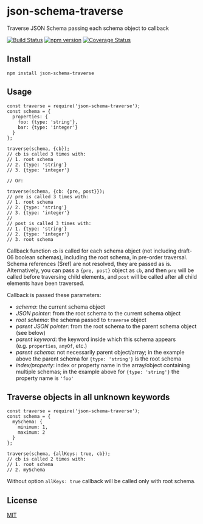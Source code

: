 json-schema-traverse
====================

Traverse JSON Schema passing each schema object to callback

[![Build Status](https://travis-ci.org/epoberezkin/json-schema-traverse.svg?branch=master)](https://travis-ci.org/epoberezkin/json-schema-traverse) [![npm version](https://badge.fury.io/js/json-schema-traverse.svg)](https://www.npmjs.com/package/json-schema-traverse) [![Coverage Status](https://coveralls.io/repos/github/epoberezkin/json-schema-traverse/badge.svg?branch=master)](https://coveralls.io/github/epoberezkin/json-schema-traverse?branch=master)

Install
-------

    npm install json-schema-traverse

Usage
-----

    const traverse = require('json-schema-traverse');
    const schema = {
      properties: {
        foo: {type: 'string'},
        bar: {type: 'integer'}
      }
    };

    traverse(schema, {cb});
    // cb is called 3 times with:
    // 1. root schema
    // 2. {type: 'string'}
    // 3. {type: 'integer'}

    // Or:

    traverse(schema, {cb: {pre, post}});
    // pre is called 3 times with:
    // 1. root schema
    // 2. {type: 'string'}
    // 3. {type: 'integer'}
    //
    // post is called 3 times with:
    // 1. {type: 'string'}
    // 2. {type: 'integer'}
    // 3. root schema

Callback function `cb` is called for each schema object (not including draft-06 boolean schemas), including the root schema, in pre-order traversal. Schema references ($ref) are not resolved, they are passed as is. Alternatively, you can pass a `{pre, post}` object as `cb`, and then `pre` will be called before traversing child elements, and `post` will be called after all child elements have been traversed.

Callback is passed these parameters:

-   *schema*: the current schema object
-   *JSON pointer*: from the root schema to the current schema object
-   *root schema*: the schema passed to `traverse` object
-   *parent JSON pointer*: from the root schema to the parent schema object (see below)
-   *parent keyword*: the keyword inside which this schema appears (e.g. `properties`, `anyOf`, etc.)
-   *parent schema*: not necessarily parent object/array; in the example above the parent schema for `{type: 'string'}` is the root schema
-   *index/property*: index or property name in the array/object containing multiple schemas; in the example above for `{type: 'string'}` the property name is `'foo'`

Traverse objects in all unknown keywords
----------------------------------------

    const traverse = require('json-schema-traverse');
    const schema = {
      mySchema: {
        minimum: 1,
        maximum: 2
      }
    };

    traverse(schema, {allKeys: true, cb});
    // cb is called 2 times with:
    // 1. root schema
    // 2. mySchema

Without option `allKeys: true` callback will be called only with root schema.

License
-------

[MIT](https://github.com/epoberezkin/json-schema-traverse/blob/master/LICENSE)

